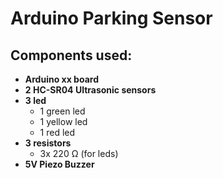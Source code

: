 # **Arduino Parking Sensor**

## Components used:
- **Arduino xx board**
- **2 HC-SR04 Ultrasonic sensors**
- **3 led**
    - 1 green led
    - 1 yellow led
    - 1 red led
- **3 resistors**
    - 3x 220 Ω (for leds)
- **5V Piezo Buzzer**